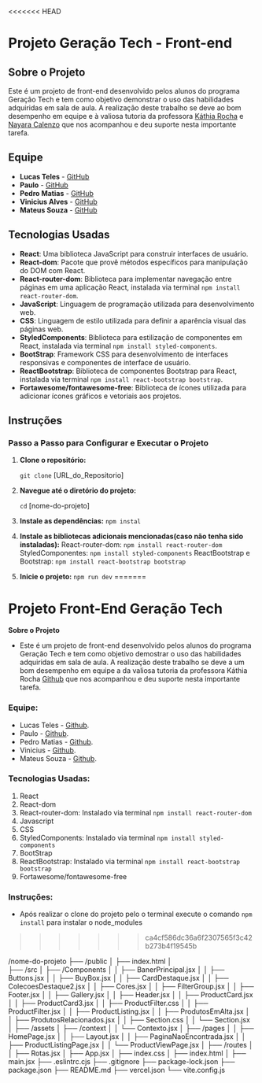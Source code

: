 <<<<<<< HEAD
# Projeto Geração Tech - Front-end

## Sobre o Projeto

Este é um projeto de front-end desenvolvido pelos alunos do programa Geração Tech e tem como objetivo demonstrar o uso das habilidades adquiridas em sala de aula. A realização deste trabalho se deve ao bom desempenho em equipe e à valiosa tutoria da professora [Káthia Rocha](#) e [Nayara Calenzo](#) que nos acompanhou e deu suporte nesta importante tarefa.

## Equipe

- **Lucas Teles** - [GitHub](#)
- **Paulo** - [GitHub](#)
- **Pedro Matias** - [GitHub](#)
- **Vinicius Alves** - [GitHub](#)
- **Mateus Souza** - [GitHub](#)

## Tecnologias Usadas

- **React**: Uma biblioteca JavaScript para construir interfaces de usuário.
- **React-dom**: Pacote que provê métodos específicos para manipulação do DOM com React.
- **React-router-dom**: Biblioteca para implementar navegação entre páginas em uma aplicação React, instalada via terminal `npm install react-router-dom`.
- **JavaScript**: Linguagem de programação utilizada para desenvolvimento web.
- **CSS**: Linguagem de estilo utilizada para definir a aparência visual das páginas web.
- **StyledComponents**: Biblioteca para estilização de componentes em React, instalada via terminal `npm install styled-components`.
- **BootStrap**: Framework CSS para desenvolvimento de interfaces responsivas e componentes de interface de usuário.
- **ReactBootstrap**: Biblioteca de componentes Bootstrap para React, instalada via terminal `npm install react-bootstrap bootstrap`.
- **Fortawesome/fontawesome-free**: Biblioteca de ícones utilizada para adicionar ícones gráficos e vetoriais aos projetos.

## Instruções

### Passo a Passo para Configurar e Executar o Projeto

1. **Clone o repositório:**
   
   `git clone` [URL_do_Repositorio]

2. **Navegue até o diretório do projeto:**

    `cd` [nome-do-projeto]

3. **Instale as dependências:**
    `npm instal`

4. **Instale as bibliotecas adicionais mencionadas(caso não tenha sido instaladas):**
    React-router-dom:
    `npm install react-router-dom`
    StyledComponentes:
    `npm install styled-components`
    ReactBootstrap e Bootstrap:
    `npm install react-bootstrap bootstrap`

5. **Inicie o projeto:**
    `npm run dev`
=======
# Projeto Front-End Geração Tech



<!-- FAZER UMA DESCRIÇÃO SOBRE O PROJETO DO CURSO -->
**Sobre o Projeto** 
-  Este é um projeto de front-end desenvolvido pelos alunos do programa Geração Tech e tem como objetivo demostrar o uso das habilidades adquiridas em sala de aula. A realização deste trabalho se deve a um bom desempenho em equipe a da valiosa tutoria da professora Káthia Rocha [Github](https://github.com/techcomkathia) que nos acompanhou e deu suporte nesta importante tarefa.

<!-- AQUI FICA O NOME DOS PARTICIPANTES DO PROJETO -->
### Equipe:

* Lucas Teles - [Github](https://github.com/magicianLucas).
* Paulo - [Github](https://github.com/paulomtx).
* Pedro Matias - [Github](https://github.com/PedroMatias1998).
* Vinicius - [Github](https://github.com/Vicore123).
* Mateus Souza - [Github](https://github.com/MattSouza14).


### Tecnologias Usadas:
1. React
2. React-dom
3. React-router-dom: Instalado via terminal `npm install react-router-dom`
4. Javascript
5. CSS
6. StyledComponents: Instalado via terminal `npm install styled-components`
7. BootStrap
8. ReactBootstrap: Instalado via terminal `npm install react-bootstrap bootstrap`
9. Fortawesome/fontawesome-free

### Instruções: 
- Após realizar o clone do projeto pelo o terminal execute o comando `npm install` para instalar o node_modules

>>>>>>> ca4cf586dc36a6f2307565f3c42b273b4f19545b


/nome-do-projeto
├── /public
│   ├── index.html
│   
├── /src
│   ├── /Components
│   │   ├── BanerPrincipal.jsx
│   │   ├── Buttons.jsx
│   │   ├── BuyBox.jsx
│   │   ├── CardDestaque.jsx
│   │   ├── ColecoesDestaque2.jsx
│   │   ├── Cores.jsx
│   │   ├── FilterGroup.jsx
│   │   ├── Footer.jsx
│   │   ├── Gallery.jsx
│   │   ├── Header.jsx
│   │   ├── ProductCard.jsx
│   │   ├── ProductCard3.jsx
│   │   ├── ProductFilter.css
│   │   ├── ProductFilter.jsx
│   │   ├── ProductListing.jsx
│   │   ├── ProdutosEmAlta.jsx
│   │   ├── ProdutosRelacionados.jsx
│   │   ├── Section.css
│   │   └── Section.jsx
│   ├── /assets
│   ├── /context
│   │   └── Contexto.jsx
│   ├── /pages
│   │   ├── HomePage.jsx
│   │   ├── Layout.jsx
│   │   ├── PaginaNaoEncontrada.jsx
│   │   ├── ProductListingPage.jsx
│   │   └── ProductViewPage.jsx
│   ├── /routes
│   │   ├── Rotas.jsx
│   ├── App.jsx
│   ├── index.css
│   ├── index.html
│   ├── main.jsx
├── .eslintrc.cjs
├── .gitignore
├── package-lock.json
├── package.json
├── README.md
├── vercel.json
└── vite.config.js




